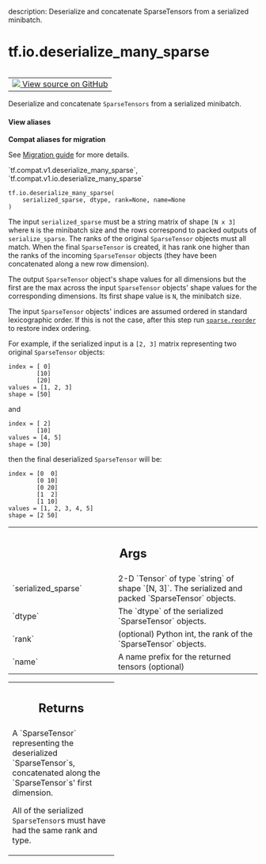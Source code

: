 description: Deserialize and concatenate SparseTensors from a serialized minibatch.

<div itemscope itemtype="http://developers.google.com/ReferenceObject">
<meta itemprop="name" content="tf.io.deserialize_many_sparse" />
<meta itemprop="path" content="Stable" />
</div>

# tf.io.deserialize_many_sparse

<!-- Insert buttons and diff -->

<table class="tfo-notebook-buttons tfo-api nocontent" align="left">
<td>
  <a target="_blank" href="https://github.com/tensorflow/tensorflow/blob/r2.4/tensorflow/python/ops/sparse_ops.py#L2270-L2341">
    <img src="https://www.tensorflow.org/images/GitHub-Mark-32px.png" />
    View source on GitHub
  </a>
</td>
</table>



Deserialize and concatenate `SparseTensors` from a serialized minibatch.

<section class="expandable">
  <h4 class="showalways">View aliases</h4>
  <p>
<b>Compat aliases for migration</b>
<p>See
<a href="https://www.tensorflow.org/guide/migrate">Migration guide</a> for
more details.</p>
<p>`tf.compat.v1.deserialize_many_sparse`, `tf.compat.v1.io.deserialize_many_sparse`</p>
</p>
</section>

<pre class="devsite-click-to-copy prettyprint lang-py tfo-signature-link">
<code>tf.io.deserialize_many_sparse(
    serialized_sparse, dtype, rank=None, name=None
)
</code></pre>



<!-- Placeholder for "Used in" -->

The input `serialized_sparse` must be a string matrix of shape `[N x 3]` where
`N` is the minibatch size and the rows correspond to packed outputs of
`serialize_sparse`.  The ranks of the original `SparseTensor` objects
must all match.  When the final `SparseTensor` is created, it has rank one
higher than the ranks of the incoming `SparseTensor` objects (they have been
concatenated along a new row dimension).

The output `SparseTensor` object's shape values for all dimensions but the
first are the max across the input `SparseTensor` objects' shape values
for the corresponding dimensions.  Its first shape value is `N`, the minibatch
size.

The input `SparseTensor` objects' indices are assumed ordered in
standard lexicographic order.  If this is not the case, after this
step run <a href="../../tf/sparse/reorder.md"><code>sparse.reorder</code></a> to restore index ordering.

For example, if the serialized input is a `[2, 3]` matrix representing two
original `SparseTensor` objects:

    index = [ 0]
            [10]
            [20]
    values = [1, 2, 3]
    shape = [50]

and

    index = [ 2]
            [10]
    values = [4, 5]
    shape = [30]

then the final deserialized `SparseTensor` will be:

    index = [0  0]
            [0 10]
            [0 20]
            [1  2]
            [1 10]
    values = [1, 2, 3, 4, 5]
    shape = [2 50]

<!-- Tabular view -->
 <table class="responsive fixed orange">
<colgroup><col width="214px"><col></colgroup>
<tr><th colspan="2"><h2 class="add-link">Args</h2></th></tr>

<tr>
<td>
`serialized_sparse`
</td>
<td>
2-D `Tensor` of type `string` of shape `[N, 3]`.
The serialized and packed `SparseTensor` objects.
</td>
</tr><tr>
<td>
`dtype`
</td>
<td>
The `dtype` of the serialized `SparseTensor` objects.
</td>
</tr><tr>
<td>
`rank`
</td>
<td>
(optional) Python int, the rank of the `SparseTensor` objects.
</td>
</tr><tr>
<td>
`name`
</td>
<td>
A name prefix for the returned tensors (optional)
</td>
</tr>
</table>



<!-- Tabular view -->
 <table class="responsive fixed orange">
<colgroup><col width="214px"><col></colgroup>
<tr><th colspan="2"><h2 class="add-link">Returns</h2></th></tr>
<tr class="alt">
<td colspan="2">
A `SparseTensor` representing the deserialized `SparseTensor`s,
concatenated along the `SparseTensor`s' first dimension.

All of the serialized `SparseTensor`s must have had the same rank and type.
</td>
</tr>

</table>

